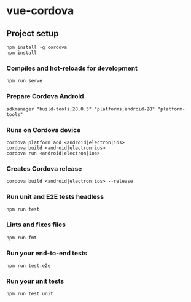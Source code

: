 # vue-cordova

## Project setup
```
npm install -g cordova
npm install
```

### Compiles and hot-reloads for development
```
npm run serve
```

### Prepare Cordova Android
```
sdkmanager "build-tools;28.0.3" "platforms;android-28" "platform-tools"
```

### Runs on Cordova device
```
cordova platform add <android|electron|ios>
cordova build <android|electron|ios>
cordova run <android|electron|ios>
```

### Creates Cordova release
```
cordova build <android|electron|ios> --release
```

### Run unit and E2E tests headless
```
npm run test
```

### Lints and fixes files
```
npm run fmt
```

### Run your end-to-end tests
```
npm run test:e2e
```

### Run your unit tests
```
npm run test:unit
```
